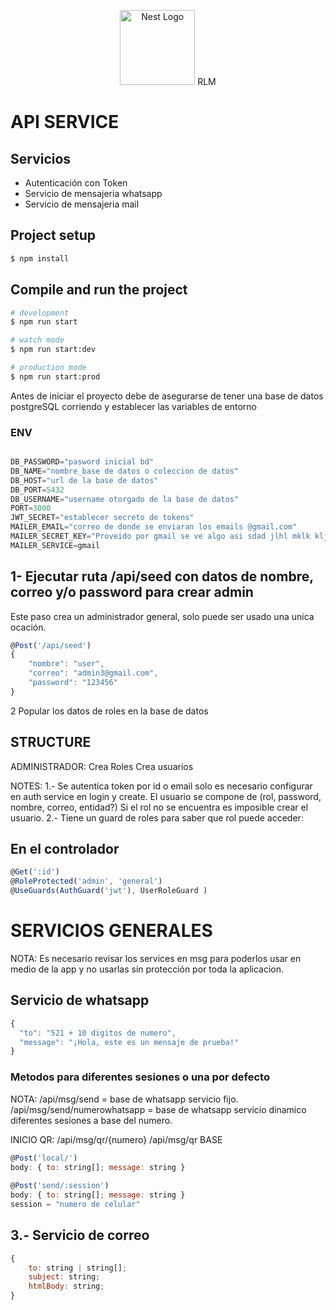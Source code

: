 <p align="center">
  <a href="http://nestjs.com/" target="blank"><img src="https://nestjs.com/img/logo-small.svg" width="120" alt="Nest Logo" /></a> RLM
</p>

# API SERVICE

## Servicios

* Autenticación con Token
* Servicio de mensajeria whatsapp
* Servicio de mensajeria mail

## Project setup

```bash
$ npm install
```

## Compile and run the project

```bash
# development
$ npm run start

# watch mode
$ npm run start:dev

# production mode
$ npm run start:prod
```

Antes de iniciar el proyecto debe de asegurarse de tener una base de datos postgreSQL corriendo y establecer las variables de entorno

### ENV

```javascript

DB_PASSWORD="pasword inicial bd"
DB_NAME="nombre_base de datos o coleccion de datos"
DB_HOST="url de la base de datos"
DB_PORT=5432
DB_USERNAME="username otorgado de la base de datos"
PORT=3000
JWT_SECRET="establecer secreto de tokens"
MAILER_EMAIL="correo de donde se enviaran los emails @gmail.com"
MAILER_SECRET_KEY="Proveido por gmail se ve algo asi sdad jlhl mklk kljd"
MAILER_SERVICE=gmail
```

## 1- Ejecutar ruta /api/seed con datos de nombre, correo y/o password para crear admin

Este paso crea un administrador general, solo puede ser usado una unica ocación.

```javascript
@Post('/api/seed')
{
    "nombre": "user",
    "correo": "admin3@gmail.com",
    "password": "123456"
}
```

2 Popular los datos de roles en la base de datos

## STRUCTURE

ADMINISTRADOR:
Crea Roles
Crea usuarios
  
NOTES:
1.- Se autentica token por id o email solo es necesario configurar en auth service en login y create.
  El usuario se compone de (rol, password, nombre, correo, entidad?)
  Si el rol no se encuentra es imposible crear el usuario.
2.- Tiene un guard de roles para saber que rol puede acceder:

## En el controlador

```javascript
@Get(':id')
@RoleProtected('admin', 'general')
@UseGuards(AuthGuard('jwt'), UserRoleGuard )
```

# SERVICIOS GENERALES

NOTA: Es necesario revisar los services en msg para poderlos usar en medio de la app y no usarlas sin protección por toda la aplicacion.

## Servicio de whatsapp

```javascript
{
  "to": "521 + 10 digitos de numero", 
  "message": "¡Hola, este es un mensaje de prueba!"
}
```

### Metodos para diferentes sesiones o una por defecto

NOTA:
/api/msg/send = base de whatsapp servicio fijo.
/api/msg/send/numerowhatsapp = base de whatsapp servicio dinamico diferentes sesiones a base del numero.

INICIO QR:
/api/msg/qr/{numero}
/api/msg/qr BASE

```javascript
@Post('local/')
body: { to: string[]; message: string }
  
@Post('send/:session')
body: { to: string[]; message: string }
session = "numero de celular"
```

## 3.- Servicio de correo

```javascript
{
    to: string | string[];
    subject: string;
    htmlBody: string;
}
```
